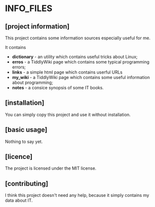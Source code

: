 INFO_FILES
============
[project information]
------------
This project contains some information sources especially useful for me.

It contains
- **dictionary** - an utility which contains useful tricks about Linux;
- **erros** - a TiddlyWiki page which contains some typical programming errors;
- **links** - a simple html page which contains userful URLs
- **my_wiki** - a TiddlyWiki page which contains some useful information about programming;
- **notes** - a consice synopsis of some IT books.

[installation]
------------
You can simply copy this project and use it without installation.

[basic usage]
------------
Nothing to say yet.

[licence]
--------
The project is licensed under the MIT license.

[contributing]
-------------
I think this project doesn't need any help, because it simply contains my data about IT.